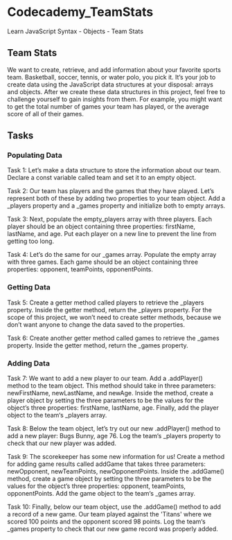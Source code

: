 # Codecademy_TeamStats
Learn JavaScript Syntax - Objects - Team Stats

## Team Stats
We want to create, retrieve, and add information about your favorite sports team. Basketball, soccer, tennis, or water polo, you pick it. It’s your job to create data using the JavaScript data structures at your disposal: arrays and objects.
After we create these data structures in this project, feel free to challenge yourself to gain insights from them. For example, you might want to get the total number of games your team has played, or the average score of all of their games.

## Tasks
### Populating Data
Task 1: Let’s make a data structure to store the information about our team. Declare a const variable called team and set it to an empty object.

Task 2: Our team has players and the games that they have played. Let’s represent both of these by adding two properties to your team object. Add a _players property and a _games property and initialize both to empty arrays.

Task 3: Next, populate the empty_players array with three players. Each player should be an object containing three properties: firstName, lastName, and age. Put each player on a new line to prevent the line from getting too long.

Task 4: Let’s do the same for our _games array. Populate the empty array with three games. Each game should be an object containing three properties: opponent, teamPoints, opponentPoints.

### Getting Data
Task 5: Create a getter method called players to retrieve the _players property. Inside the getter method, return the _players property.
For the scope of this project, we won’t need to create setter methods, because we don’t want anyone to change the data saved to the properties.

Task 6: Create another getter method called games to retrieve the _games property. Inside the getter method, return the _games property.

### Adding Data
Task 7: We want to add a new player to our team. Add a .addPlayer() method to the team object. This method should take in three parameters: newFirstName, newLastName, and newAge.
Inside the method, create a player object by setting the three parameters to be the values for the object’s three properties: firstName, lastName, age. Finally, add the player object to the team‘s _players array.

Task 8: Below the team object, let’s try out our new .addPlayer() method to add a new player: Bugs Bunny, age 76.
Log the team‘s _players property to check that our new player was added.

Task 9: The scorekeeper has some new information for us! Create a method for adding game results called addGame that takes three parameters: newOpponent, newTeamPoints, newOpponentPoints.
Inside the .addGame() method, create a game object by setting the three parameters to be the values for the object’s three properties: opponent, teamPoints, opponentPoints. Add the game object to the team‘s _games array.

Task 10: Finally, below our team object, use the .addGame() method to add a record of a new game. Our team played against the 'Titans' where we scored 100 points and the opponent scored 98 points.
Log the team‘s _games property to check that our new game record was properly added.
